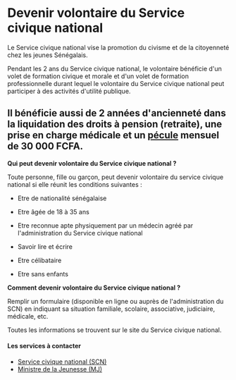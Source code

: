 # Devenir volontaire du Service civique national

Le Service civique national vise la promotion du civisme et de la citoyenneté chez les jeunes Sénégalais.  
  
Pendant les 2 ans du Service civique national, le volontaire bénéficie d'un volet de formation civique et morale et d'un volet de formation professionnelle durant lequel le volontaire du Service civique national peut participer à des activités d'utilité publique.  
  
Il bénéficie aussi de 2 années d'ancienneté dans la liquidation des droits à pension (retraite), une prise en charge médicale et un [pécule](../../../services/pecule.md) mensuel de 30 000 FCFA.
---------------------------------------------------------------------------------------------------------------------------------------------------------------------------------------------------------------------------------------------------------------------------------------------------------------------------------------------------------------------------------------------------------------------------------------------------------------------------------------------------------------------------------------------------------------------------------------------

**Qui peut devenir volontaire du Service civique national ?**  
  
Toute personne, fille ou garçon, peut devenir volontaire du service civique national si elle réunit les conditions suivantes :  

*   Etre de nationalité sénégalaise
*   Etre âgée de 18 à 35 ans  
    
*   Etre reconnue apte physiquement par un médecin agréé par l'administration du Service civique national
*   Savoir lire et écrire  
    
*   Etre célibataire
*   Etre sans enfants

**Comment devenir volontaire du Service civique national ?**  
  
Remplir un formulaire (disponible en ligne ou auprès de l'administration du SCN) en indiquant sa situation familiale, scolaire, associative, judiciaire, médicale, etc.  
  
Toutes les informations se trouvent sur le site du Service civique national.

#### Les services à contacter

*   [Service civique national (SCN)](../../../services/service-civique-national-scn.md)
*   [Ministre de la Jeunesse (MJ)](../../../services/ministre-de-la-jeunesse-mj.md)